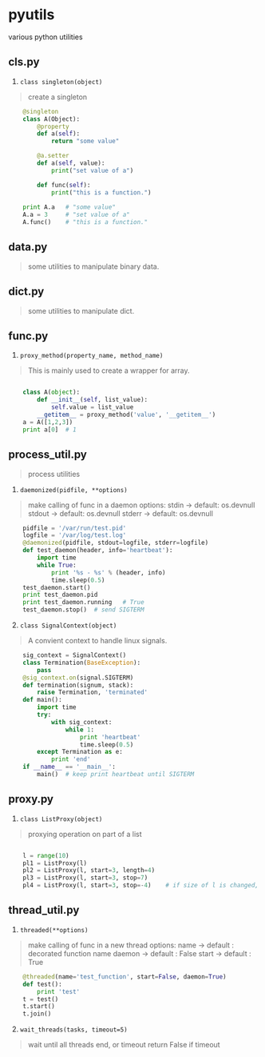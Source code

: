 # pyutils
various python utilities

## cls.py 
1. `class singleton(object)`

> create a singleton

```python
    @singleton
    class A(Object):
        @property
        def a(self):
            return "some value"

        @a.setter
        def a(self, value):
            print("set value of a")

        def func(self):
            print("this is a function.")
    
    print A.a   # "some value"
    A.a = 3     # "set value of a"
    A.func()    # "this is a function."
```


## data.py

> some utilities to manipulate binary data.

## dict.py

> some utilities to manipulate dict.

## func.py
1. `proxy_method(property_name, method_name)`

> This is mainly used to create a wrapper for array.

```python

    class A(object):
        def __init__(self, list_value):
            self.value = list_value
        __getitem__ = proxy_method('value', '__getitem__')
    a = A([1,2,3])
    print a[0]  # 1

```

## process_util.py
> process utilities

1. `daemonized(pidfile, **options)`

> make calling of func in a daemon
> options:
>    stdin -> default: os.devnull
>    stdout -> default: os.devnull
>    stderr -> default: os.devnull

```python
    pidfile = '/var/run/test.pid'
    logfile = '/var/log/test.log'
    @daemonized(pidfile, stdout=logfile, stderr=logfile)
    def test_daemon(header, info='heartbeat'):
        import time
        while True:
            print '%s - %s' % (header, info)
            time.sleep(0.5)
    test_daemon.start()
    print test_daemon.pid
    print test_daemon.running   # True
    test_daemon.stop()  # send SIGTERM
```


2. `class SignalContext(object)`

> A convient context to handle linux signals.

```python
    sig_context = SignalContext()
    class Termination(BaseException):
        pass
    @sig_context.on(signal.SIGTERM)
    def termination(signum, stack):
        raise Termination, 'terminated'
    def main():
        import time
        try:
            with sig_context:
                while 1:
                    print 'heartbeat'
                    time.sleep(0.5)
        except Termination as e:
            print 'end'
    if __name__ == '__main__':
        main()  # keep print heartbeat until SIGTERM
```


## proxy.py
1. `class ListProxy(object)`

> proxying operation on part of a list

```python

    l = range(10)
    pl1 = ListProxy(l)
    pl2 = ListProxy(l, start=3, length=4)
    pl3 = ListProxy(l, start=3, stop=7)
    pl4 = ListProxy(l, start=3, stop=-4)    # if size of l is changed, pl4 will be changed

```


## thread_util.py

1. `threaded(**options)`

> make calling of func in a new thread
> options:
>   name -> default : decorated function name
>   daemon -> default : False
>   start -> default : True

```python
    @threaded(name='test_function', start=False, daemon=True)
    def test():
        print 'test'
    t = test()
    t.start()
    t.join()
```
 

2. `wait_threads(tasks, timeout=5)` 

> wait until all threads end, or timeout
> return False if timeout
